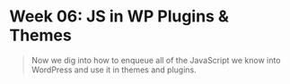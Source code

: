 # Week 06: JS in WP Plugins & Themes

> Now we dig into how to enqueue all of the JavaScript we know into WordPress and use it in themes and plugins.